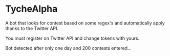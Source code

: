 # TycheAlpha
A bot that looks for contest based on some regex's and automatically apply thanks to the Twitter API.

You must register on Twitter API and change tokens with yours.

Bot detected after only one day and 200 contests entered...